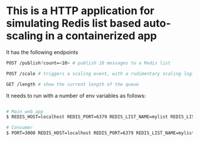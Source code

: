 # This is a HTTP application for simulating Redis list based auto-scaling in a containerized app

It has the following endpoints

```bash
POST /publish?count=<10> # publish 10 messages to a Redis list

POST /scale # triggers a scaling event, with a rudimentary scaling logic

GET /length # show the current length of the queue
```

It needs to run with a number of env variables as follows:

```bash

# Main web app
$ REDIS_HOST=localhost REDIS_PORT=6379 REDIS_LIST_NAME=mylist REDIS_LIST_LENGTH=100 go run main.go

# Consumer
$ PORT=3000 REDIS_HOST=localhost REDIS_PORT=6379 REDIS_LIST_NAME=mylist MODE=CONSUMER REDIS_CONSUMPTION_TIME_MILS=100 go run main.go
```


